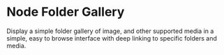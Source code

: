 # Node Folder Gallery

Display a simple folder gallery of image, and other supported media in a simple, easy to browse interface with deep linking to specific folders and media.
